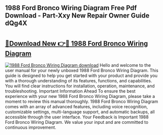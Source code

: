## 1988 Ford Bronco Wiring Diagram Free Pdf Download - Part-Xxy New Repair Owner Guide dQg4X

# <h2><a href="http://dfqya2v.blite.top/?on=1988+Ford+Bronco+Wiring+Diagram">🔗Download New 👉🔴 1988 Ford Bronco Wiring Diagram</a></h2>

[![1988 Ford Bronco Wiring Diagram download](https://i.imgur.com/lujVjoI.png)](http://dfqya2v.blite.top/?on=1988+Ford+Bronco+Wiring+Diagram)
Hello and welcome to the user manual for your newly unboxed 1988 Ford Bronco Wiring Diagram. This guide is designed to help you get started with your product and provide you with a thorough understanding of its features, functions, and capabilities. You will find clear instructions for installation, operation, maintenance, and troubleshooting. Important Information Ahead To ensure the best experience with your new 1988 Ford Bronco Wiring Diagram, please take a moment to review this manual thoroughly. 1988 Ford Bronco Wiring Diagram comes with an array of advanced features, including voice recognition, customizable settings, multi-language support, and automatic backups, all accessible through the user interface. Your Feedback is Important 1988 Ford Bronco Wiring Diagram. We value your input and are committed to continuous improvement.
